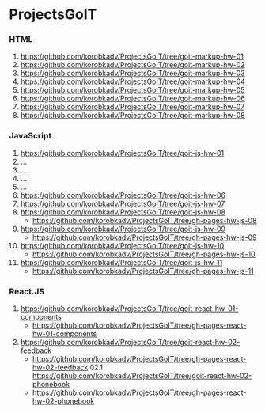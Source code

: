# ProjectsGoIT

### HTML
01. https://github.com/korobkadv/ProjectsGoIT/tree/goit-markup-hw-01
02. https://github.com/korobkadv/ProjectsGoIT/tree/goit-markup-hw-02
03. https://github.com/korobkadv/ProjectsGoIT/tree/goit-markup-hw-03
04. https://github.com/korobkadv/ProjectsGoIT/tree/goit-markup-hw-04
05. https://github.com/korobkadv/ProjectsGoIT/tree/goit-markup-hw-05
06. https://github.com/korobkadv/ProjectsGoIT/tree/goit-markup-hw-06
07. https://github.com/korobkadv/ProjectsGoIT/tree/goit-markup-hw-07
08. https://github.com/korobkadv/ProjectsGoIT/tree/goit-markup-hw-08

### JavaScript
01. https://github.com/korobkadv/ProjectsGoIT/tree/goit-js-hw-01
02. ...
03. ...
04. ...
05. ...
06. https://github.com/korobkadv/ProjectsGoIT/tree/goit-js-hw-06
07. https://github.com/korobkadv/ProjectsGoIT/tree/goit-js-hw-07
08. https://github.com/korobkadv/ProjectsGoIT/tree/goit-js-hw-08
    - https://github.com/korobkadv/ProjectsGoIT/tree/gh-pages-hw-js-08
09. https://github.com/korobkadv/ProjectsGoIT/tree/goit-js-hw-09
    - https://github.com/korobkadv/ProjectsGoIT/tree/gh-pages-hw-js-09
10. https://github.com/korobkadv/ProjectsGoIT/tree/goit-js-hw-10
    - https://github.com/korobkadv/ProjectsGoIT/tree/gh-pages-hw-js-10
11. https://github.com/korobkadv/ProjectsGoIT/tree/goit-js-hw-11
    - https://github.com/korobkadv/ProjectsGoIT/tree/gh-pages-hw-js-11
   
### React.JS
01. https://github.com/korobkadv/ProjectsGoIT/tree/goit-react-hw-01-components
    - https://github.com/korobkadv/ProjectsGoIT/tree/gh-pages-react-hw-01-components
02. https://github.com/korobkadv/ProjectsGoIT/tree/goit-react-hw-02-feedback
    - https://github.com/korobkadv/ProjectsGoIT/tree/gh-pages-react-hw-02-feedback
02.1 https://github.com/korobkadv/ProjectsGoIT/tree/goit-react-hw-02-phonebook
    - https://github.com/korobkadv/ProjectsGoIT/tree/gh-pages-react-hw-02-phonebook

